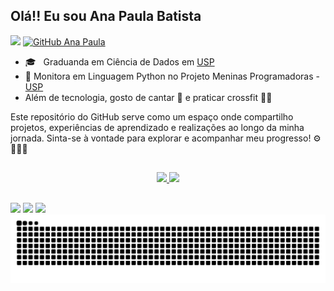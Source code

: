 ## Olá!! Eu sou Ana Paula Batista

![](https://komarev.com/ghpvc/?username=anapbatista&color=006bed)
[![GitHub Ana Paula]( https://img.shields.io/github/followers/anapbatista?label=follow&style=social)](https://github.com/anapbatista)


- 🎓 &nbsp; Graduanda em Ciência de Dados em <a href="https://www5.usp.br/">USP</a>
- 🔭 Monitora em Linguagem Python no Projeto Meninas Programadoras - <a href="https://www5.usp.br/">USP</a>
- Além de tecnologia, gosto de cantar 🎤 e praticar crossfit 🏋️‍♀️

Este repositório do GitHub serve como um espaço onde compartilho projetos, experiências de aprendizado e realizações ao longo da minha jornada. Sinta-se à vontade para explorar e acompanhar meu progresso! ⚙️👣👩‍💻

##


  <!--github stats-->
<div align="center" style="display: inline">
   <a href="https://github.com/AecioJose">
   <div style="display: inline_block">
      <img height="175em" src="https://github-readme-stats.vercel.app/api?username=anapbatista&show_icons=true&include_all_commits=true&count_private=true&bg_color=151515&border_color=9C4E6A&title_color=d7d8c0&text_color=d1c89a&icon_color=5aa2c9"/>
      <img height="175em" src="https://github-readme-stats.vercel.app/api/top-langs/?username=anapbatista&layout=compact&langs_count=7&bg_color=151515&border_color=9C4E6A&title_color=d7d8c0&text_color=d5e5e4&icon_color=5aa2c9"/>
   </div>
</div>

##

<div> 
  <!--<a href="https://www.youtube.com/channel/UC_-uuuZbY0AAt9CViNzvc-Q" target="_blank"><img src="https://img.shields.io/badge/YouTube-FF0000?style=for-the-badge&logo=youtube&logoColor=white" target="_blank"></a>-->
  <a href="https://instagram.com/anapbatista_" target="_blank"><img src="https://img.shields.io/badge/-Instagram-%23E4405F?style=for-the-badge&logo=instagram&logoColor=white" target="_blank"></a>
 	<!--<a href="https://www.twitch.tv/rafaballerinii" target="_blank"><img src="https://img.shields.io/badge/Twitch-9146FF?style=for-the-badge&logo=twitch&logoColor=white" target="_blank"></a>-->
 <!--<a href="https://discord.gg/wagxzStdcR" target="_blank"><img src="https://img.shields.io/badge/Discord-7289DA?style=for-the-badge&logo=discord&logoColor=white" target="_blank"></a> -->
  <a href = "mailto:anapdeabreu@gmail.com"><img src="https://img.shields.io/badge/-Gmail-%23333?style=for-the-badge&logo=gmail&logoColor=white" target="_blank"></a>
  <a href="https://www.linkedin.com/in/anapaula-batista" target="_blank"><img src="https://img.shields.io/badge/-LinkedIn-%230077B5?style=for-the-badge&logo=linkedin&logoColor=white" target="_blank"></a>
  
  
</div>



<picture>
  <source media="(prefers-color-scheme: dark)" srcset="https://raw.githubusercontent.com/anapbatista/anapbatista/output/github-contribution-grid-snake-dark.svg">
  <source media="(prefers-color-scheme: light)" srcset="https://raw.githubusercontent.com/anapbatista/anapbatista/output/github-contribution-grid-snake.svg">
  <img alt="github contribution grid snake animation" src="https://raw.githubusercontent.com/anapbatista/anapbatista/output/github-contribution-grid-snake.svg">
</picture>
